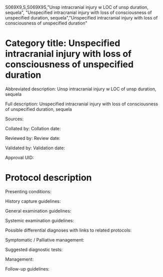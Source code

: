 S069X9,S,S069X9S,"Unsp intracranial injury w LOC of unsp duration, sequela", "Unspecified intracranial injury with loss of consciousness of unspecified duration, sequela","Unspecified intracranial injury with loss of consciousness of unspecified duration"
# Category title: Unspecified intracranial injury with loss of consciousness of unspecified duration

Abbreviated description: Unsp intracranial injury w LOC of unsp duration, sequela

Full description: Unspecified intracranial injury with loss of consciousness of unspecified duration, sequela

Sources:

Collated by:
Collation date:

Reviewed by:
Review date:

Validated by:
Validation date:

Approval UID:

# Protocol description

Presenting conditions:

History capture guidelines:

General examination guidelines:

Systemic examination guidelines:

Possible differential diagnoses with links to related protocols:

Symptomatic / Palliative management:

Suggested diagnostic tests:

Management:

Follow-up guidelines:
